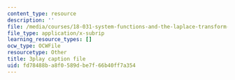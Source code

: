 ```yaml
---
content_type: resource
description: ''
file: /media/courses/18-031-system-functions-and-the-laplace-transform-spring-2019/fd78488ba8f0589dbe7f66b40ff7a354_5HfMEUO9vlY.vtt
file_type: application/x-subrip
learning_resource_types: []
ocw_type: OCWFile
resourcetype: Other
title: 3play caption file
uid: fd78488b-a8f0-589d-be7f-66b40ff7a354
---
```

